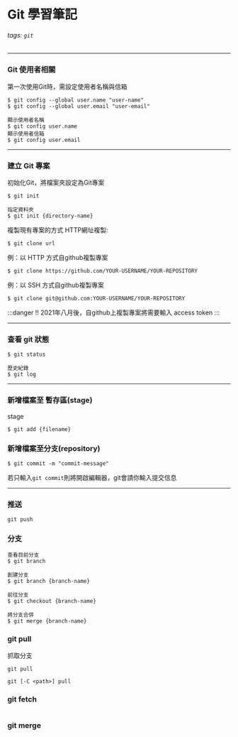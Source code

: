 # Git 學習筆記
###### tags: `git`

---
###  Git 使用者相關
第一次使用Git時，需設定使用者名稱與信箱
```
$ git config --global user.name "user-name"
$ git config --global user.email "user-email"

顯示使用者名稱
$ git config user.name
顯示使用者信箱
$ git config user.email

```
---
### 建立 Git 專案
初始化Git，將檔案夾設定為Git專案
```
$ git init 

指定資料夾
$ git init {directory-name} 
```
複製現有專案的方式
HTTP網址複製:
```
$ git clone url
```
例：以 HTTP 方式自github複製專案
```
$ git clone https://github.com/YOUR-USERNAME/YOUR-REPOSITORY
```
例：以 SSH 方式自github複製專案
```
$ git clone git@github.com:YOUR-USERNAME/YOUR-REPOSITORY
```
:::danger
!! 2021年八月後，自github上複製專案將需要輸入 access token
:::

---
### 查看 git 狀態
```
$ git status

歷史紀錄
$ git log 
```
---
### 新增檔案至 暫存區(stage)

stage

```
$ git add {filename}
```

### 新增檔案至分支(repository)
```
$ git commit -m "commit-message"
```
若只輸入`git commit`則將開啟編輯器，git會請你輸入提交信息

---
### 推送
```
git push
```

### 分支

```
查看目前分支
$ git branch 

創建分支
$ git branch {branch-name} 

前往分支
$ git checkout {branch-name}

將分支合併
$ git merge {branch-name}
```

### git pull

抓取分支
```
git pull

git [-C <path>] pull
```
### git fetch
```
```
### git merge
```
```

